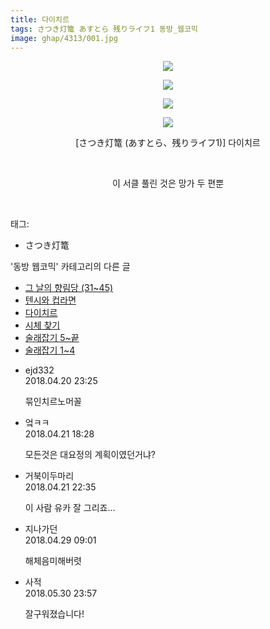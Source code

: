 ```yaml
---
title: 다이치르
tags: さつき灯篭 あすとら 残りライフ1 동방_웹코믹
image: ghap/4313/001.jpg
---
```

<div class="article">
<p style="text-align: center; clear: none; float: none;"><img src="{{ site.nasurl }}/ghap/4313/001.jpg"/></p>
<p style="text-align: center; clear: none; float: none;"><img src="{{ site.nasurl }}/ghap/4313/002.jpg"/></p>
<p style="text-align: center; clear: none; float: none;"><img src="{{ site.nasurl }}/ghap/4313/003.jpg"/></p>
<p style="text-align: center; clear: none; float: none;"><img src="{{ site.nasurl }}/ghap/4313/004.jpg"/></p>
<p style="text-align: center; clear: none; float: none;">[さつき灯篭 (あすとら、残りライフ1)] 다이치르</p>
<p style="text-align: center; clear: none; float: none;"><br/></p>
<p style="text-align: center; clear: none; float: none;">이 서클 풀린 것은 망가 두 편뿐</p>
<p><br/></p>
</div><div class="tagTrail">
<p>태그: </p>
<ul>
<li>さつき灯篭</li>
</ul>
</div><div class="another">
<p>'동방 웹코믹' 카테고리의 다른 글</p>
<ul>
<li><a href="/2018-04-20-ghap_4315">그 날의 향림당 (31~45)</a></li>
<li><a href="/2018-04-20-ghap_4314">텐시와 컵라면</a></li>
<li><a href="/2018-04-20-ghap_4313">다이치르</a></li>
<li><a href="/2018-04-20-ghap_4309">시체 찾기</a></li>
<li><a href="/2018-04-18-ghap_4305">술래잡기 5~끝</a></li>
<li><a href="/2018-04-18-ghap_4304">술래잡기 1~4</a></li>
</ul>
</div><div class="cb_module cb_fluid">
<div class="cb_wrt cb_profile">
<div class="comment">
<ul>
<li class="cb_thumb_off" id="comment15242395">
<div class="cb_comment_area">
<div class="cb_info_area">
<div class="cb_section">
<span class="cb_nick_name">ejd332</span>
</div>
<div class="cb_section">
<span class="cb_date">2018.04.20 23:25 </span>
</div>
</div>
<div class="cb_dsc_comment">
<p class="cb_dsc">
											묶인치르노머꼴
										</p>
</div>
</div></li>
<li class="cb_thumb_off" id="comment15242696">
<div class="cb_comment_area">
<div class="cb_info_area">
<div class="cb_section">
<span class="cb_nick_name">엌ㅋㅋ</span>
</div>
<div class="cb_section">
<span class="cb_date">2018.04.21 18:28 </span>
</div>
</div>
<div class="cb_dsc_comment">
<p class="cb_dsc">
											모든것은 대요정의 계획이였던거냐?
										</p>
</div>
</div></li>
<li class="cb_thumb_off" id="comment15242799">
<div class="cb_comment_area">
<div class="cb_info_area">
<div class="cb_section">
<span class="cb_nick_name">거북이두마리</span>
</div>
<div class="cb_section">
<span class="cb_date">2018.04.21 22:35 </span>
</div>
</div>
<div class="cb_dsc_comment">
<p class="cb_dsc">
											이 사람 유카 잘 그리죠...
										</p>
</div>
</div></li>
<li class="cb_thumb_off" id="comment15246874">
<div class="cb_comment_area">
<div class="cb_info_area">
<div class="cb_section">
<span class="cb_nick_name">지나가던</span>
</div>
<div class="cb_section">
<span class="cb_date">2018.04.29 09:01 </span>
</div>
</div>
<div class="cb_dsc_comment">
<p class="cb_dsc">
											해체음미해버렷
										</p>
</div>
</div></li>
<li class="cb_thumb_off" id="comment15264319">
<div class="cb_comment_area">
<div class="cb_info_area">
<div class="cb_section">
<span class="cb_nick_name">사적</span>
</div>
<div class="cb_section">
<span class="cb_date">2018.05.30 23:57 </span>
</div>
</div>
<div class="cb_dsc_comment">
<p class="cb_dsc">
											잘구워졌습니다!
										</p>
</div>
</div></li>
</ul>
</div>
</div><!-- commentList close -->
</div>